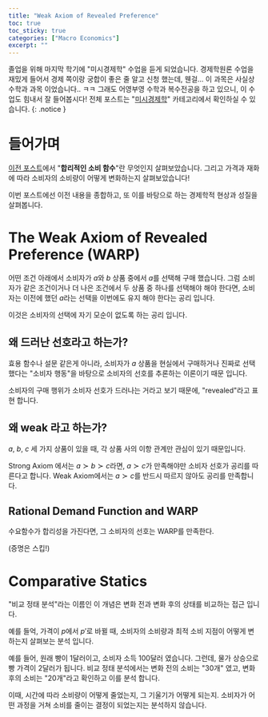 ```yaml
---
title: "Weak Axiom of Revealed Preference"
toc: true
toc_sticky: true
categories: ["Macro Economics"]
excerpt: ""
---
```


졸업을 위해 마지막 학기에 "미시경제학" 수업을 듣게 되었습니다.
경제학원론 수업을 재밌게 들어서 경제 쪽이랑 궁합이 좋은 줄 알고 신청 했는데, 웬걸... 이 과목은 사실상 수학과 과목 이었습니다.. ㅋㅋ
그래도 어영부영 수학과 복수전공을 하고 있으니, 이 수업도 힘내서 잘 들어봅시다!
전체 포스트는 "[미시경제학](/categories/micro-economics)" 카테고리에서 확인하실 수 있습니다.
{: .notice }

# 들어가며

[이전 포스트](/2025/05/10/rationalizable-demand-function/)에서 "**합리적인 소비 함수**"란 무엇인지 살펴보았습니다.
그리고 가격과 재화에 따라 소비자의 소비량이 어떻게 변화하는지 살펴보았습니다!

이번 포스트에선 이전 내용을 종합하고, 또 이를 바탕으로 하는 경제학적 현상과 성질을 살펴봅니다.

# The Weak Axiom of Revealed Preference (WARP)

어떤 조건 아래에서 소비자가 $a$와 $b$ 상품 중에서 $a$를 선택해 구매 했습니다. 그럼 소비자가 같은 조건이거나 더 나은 조건에서 두 상품 중 하나를 선택해야 해야 한다면, 소비자는 이전에 했던 $a$라는 선택을 이번에도 유지 해야 한다는 공리 입니다.

이것은 소비자의 선택에 자기 모순이 없도록 하는 공리 입니다.

## 왜 드러난 선호라고 하는가?

효용 함수나 설문 같은게 아니라, 소비자가 $a$ 상품을 현실에서 구매하거나 진짜로 선택 했다는 "소비자 행동"을 바탕으로 소비자의 선호를 추론하는 이론이기 때문 입니다.

소비자의 구매 행위가 소비자 선호가 드러나는 거라고 보기 때문에, "revealed"라고 표현 합니다.

## 왜 weak 라고 하는가?

$a$, $b$, $c$ 세 가지 상품이 있을 때, 각 상품 사의 이항 관계만 관심이 있기 때문입니다.

Strong Axiom 에서는 $a \succ b \succ c$라면, $a \succ c$가 만족해야만 소비자 선호가 공리를 따른다고 합니다. Weak Axiom에서는 $a \succ c$를 반드시 따르지 않아도 공리를 만족합니다.

## Rational Demand Function and WARP

<div class="theorem" markdown="1">

수요함수가 합리성을 가진다면, 그 소비자의 선호는 WARP를 만족한다.

</div>

(증명은 스킵!)

# Comparative Statics

"비교 정태 분석"라는 이름인 이 개념은 변화 전과 변화 후의 상태를 비교하는 접근 입니다.

예를 들억, 가격이 $p$에서 $p'$로 바뀔 때, 소비자의 소비량과 최적 소비 지점이 어떻게 변하는지 살펴보는 분석 입니다.

예를 들어, 원래 빵이 1달러이고, 소비자 소득 100달러 였습니다. 그런데, 물가 상승으로 빵 가격이 2달러가 됩니다.
비교 정태 분석에서는 변화 전의 소비는 "30개" 였고, 변화 후의 소비는 "20개"라고 확인하고 이를 분석 합니다.

이때, 시간에 따라 소비량이 어떻게 줄었는지, 그 기울기가 어떻게 되는지. 소비자가 어떤 과정을 거쳐 소비를 줄이는 결정이 되었는지는 분석하지 않습니다.
